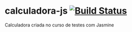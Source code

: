 # calculadora-js [![Build Status](https://travis-ci.org/ricardoaruiz/calculadora-js.svg?branch=master)](https://travis-ci.org/ricardoaruiz/calculadora-js)

Calculadora criada no curso de testes com Jasmine
